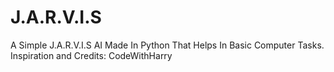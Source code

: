 # J.A.R.V.I.S
A Simple J.A.R.V.I.S AI Made In Python That Helps In Basic Computer Tasks. Inspiration and Credits: CodeWithHarry
